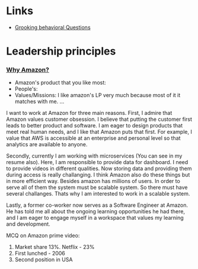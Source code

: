 # Links
* [Grooking behavioral Questions](https://www.educative.io/courses/grokking-the-behavioral-interview)


# Leadership principles
### [Why Amazon?](https://www.educative.io/blog/why-amazon-interview-question)
  * Amazon's product that you like most:
  * People's:
  * Values/Missions: I like amazon's LP very much because most of it it matches with me. ...

I want to work at Amazon for three main reasons. First, I admire that Amazon values customer obsession. I believe that putting the customer first leads to better product and software. I am eager to design products that meet real human needs, and I like that Amazon puts that first. For example, I value that AWS is accessible at an enterprise and personal level so that analytics are available to anyone.

Secondly, currently I am working with microservices (You can see in my resume also). Here, I am responsible to provide data for dashboard. I need to provide videos in different qualities. Now storing data and providing them during access is really challanging. I think Amazon also do these things but in more efficient way. Besides amazon has millions of users. In order to serve all of them the system must be scalable system. So there must have several challanges. Thats why I am interested to work in a scalable system.

Lastly, a former co-worker now serves as a Software Engineer at Amazon. He has told me all about the ongoing learning opportunities he had there, and I am eager to engage myself in a workspace that values my learning and development.



MCQ on Amazon prime video:
1. Market share 13%. Netflix - 23%
2. First lunched - 2006
3. Second position in USA

